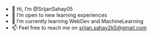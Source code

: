 - 👋 Hi, I’m @SrijanSahay05
- 👀 I’m open to new learning experiences
- 🌱 I’m currently learning WebDev and MachineLearning
- 📫 Feel free to reach me on srijan.sahay2k5@gmail.com 



<!---
SrijanSahay05/SrijanSahay05 is a ✨ special ✨ repository because its `README.md` (this file) appears on your GitHub profile.
You can click the Preview link to take a look at your changes.
--->
